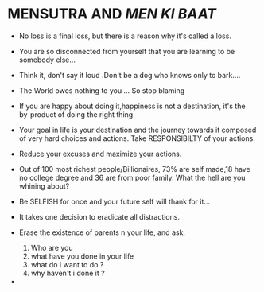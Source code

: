 # MENSUTRA AND *MEN KI BAAT*

- No loss is a final loss, but there is a reason why it's called a loss.
- You are so  disconnected from yourself that you are learning to be somebody else…
- Think it, don't say it loud .Don't be a dog who knows only to bark….
- The World owes nothing to you … So stop blaming
- If you are happy about doing it,happiness is not a destination, it's the by-product of doing the right thing.
- Your goal in life is your destination and the journey towards it composed of very hard choices and actions. Take RESPONSIBILTY of         your actions.
- Reduce your excuses and maximize your actions.
- Out of 100 most richest people/Billionaires, 73% are self made,18 have no college degree and 36 are from poor family. What the hell   are you whining about?
- Be SELFISH for once and your future self will thank for it…
- It takes one decision to eradicate all distractions.

- Erase the existence of parents n your life, and ask:
    1.	Who are you
    2.	what have you done in your life
    3.	what do I want to do ?
    4.	why haven't i done it ?

- 



